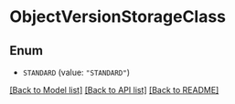 # ObjectVersionStorageClass

## Enum


* `STANDARD` (value: `"STANDARD"`)


[[Back to Model list]](../README.md#documentation-for-models) [[Back to API list]](../README.md#documentation-for-api-endpoints) [[Back to README]](../README.md)


